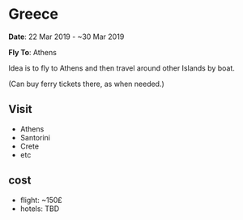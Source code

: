 # Greece

**Date**: 22 Mar 2019 - ~30 Mar 2019

**Fly To**: Athens

Idea is to fly to Athens and then travel around other Islands by boat.

(Can buy ferry tickets there, as when needed.)

## Visit

- Athens
- Santorini
- Crete
- etc

## cost

- flight: ~150£
- hotels: TBD
